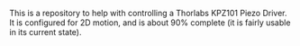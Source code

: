 This is a repository to help with controlling a Thorlabs KPZ101 Piezo Driver. It is configured for 2D motion, and is about 90% complete (it is fairly usable in its current state).
